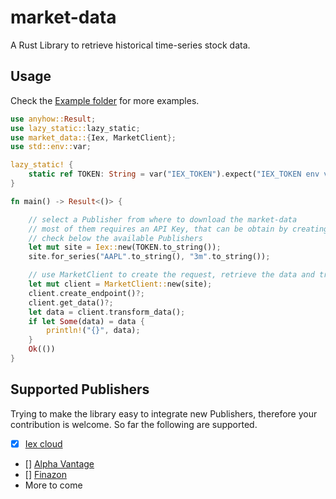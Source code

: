 # market-data
A Rust Library to retrieve historical time-series stock data. 

## Usage

Check the [Example folder](https://github.com/danrusei/market-data/tree/master/examples) for more examples.

```rust
use anyhow::Result;
use lazy_static::lazy_static;
use market_data::{Iex, MarketClient};
use std::env::var;

lazy_static! {
    static ref TOKEN: String = var("IEX_TOKEN").expect("IEX_TOKEN env variable is required");
}

fn main() -> Result<()> {

    // select a Publisher from where to download the market-data
    // most of them requires an API Key, that can be obtain by creating an account
    // check below the available Publishers
    let mut site = Iex::new(TOKEN.to_string());
    site.for_series("AAPL".to_string(), "3m".to_string());

    // use MarketClient to create the request, retrieve the data and transform into MarketData struct
    let mut client = MarketClient::new(site);
    client.create_endpoint()?;
    client.get_data()?;
    let data = client.transform_data();
    if let Some(data) = data {
        println!("{}", data);
    }
    Ok(())
}

```

## Supported Publishers

Trying to make the library easy to integrate new Publishers, therefore your contribution is welcome.
So far the following are supported.

* [x] [Iex cloud](https://iexcloud.io/docs/api/#rest-how-to)
* [] [Alpha Vantage](https://www.alphavantage.co/documentation/)
* [] [Finazon](https://finazon.io/docs/api/latest#)
* More to come

